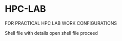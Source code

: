 # HPC-LAB
FOR PRACTICAL HPC LAB WORK CONFIGURATIONS


Shell file with details open shell file proceed
